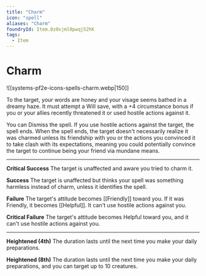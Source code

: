 ```yaml
---
title: "Charm"
icon: "spell"
aliases: "Charm"
foundryId: Item.0z0sjml0pwqj52hK
tags:
  - Item
---
```


# Charm
![[systems-pf2e-icons-spells-charm.webp|150]]

To the target, your words are honey and your visage seems bathed in a dreamy haze. It must attempt a Will save, with a +4 circumstance bonus if you or your allies recently threatened it or used hostile actions against it.

You can Dismiss the spell. If you use hostile actions against the target, the spell ends. When the spell ends, the target doesn't necessarily realize it was charmed unless its friendship with you or the actions you convinced it to take clash with its expectations, meaning you could potentially convince the target to continue being your friend via mundane means.

* * *

**Critical Success** The target is unaffected and aware you tried to charm it.

**Success** The target is unaffected but thinks your spell was something harmless instead of charm, unless it identifies the spell.

**Failure** The target's attitude becomes [[Friendly]] toward you. If it was Friendly, it becomes [[Helpful]]. It can't use hostile actions against you.

**Critical Failure** The target's attitude becomes Helpful toward you, and it can't use hostile actions against you.

* * *

**Heightened (4th)** The duration lasts until the next time you make your daily preparations.

**Heightened (8th)** The duration lasts until the next time you make your daily preparations, and you can target up to 10 creatures.

